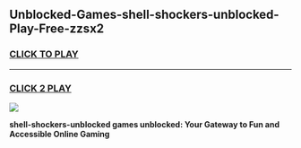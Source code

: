 
## Unblocked-Games-shell-shockers-unblocked-Play-Free-zzsx2
<h3>
<a href="https://premium76.site?title=shell-shockers-unblocked&ref=10A">CLICK TO PLAY</a></h3>
<hr>

<h3>
<a href="https://premium76.site?title=shell-shockers-unblocked&ref=10A">CLICK 2 PLAY</a>
  
</h3>

<a href="https://premium76.site?title=shell-shockers-unblocked&ref=10A"><img src="https://clearcache.store/games.png"></a>


**shell-shockers-unblocked games unblocked: Your Gateway to Fun and Accessible Online Gaming**
